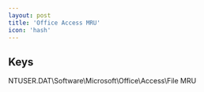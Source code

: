 ```yaml
---
layout: post
title: 'Office Access MRU'
icon: 'hash'
---
```


## Keys

NTUSER.DAT\Software\Microsoft\Office\\Access\File MRU

